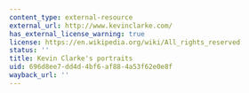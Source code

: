 ```yaml
---
content_type: external-resource
external_url: http://www.kevinclarke.com/
has_external_license_warning: true
license: https://en.wikipedia.org/wiki/All_rights_reserved
status: ''
title: Kevin Clarke's portraits
uid: 696d8ee7-dd4d-4bf6-af88-4a53f62e0e8f
wayback_url: ''
---
```

